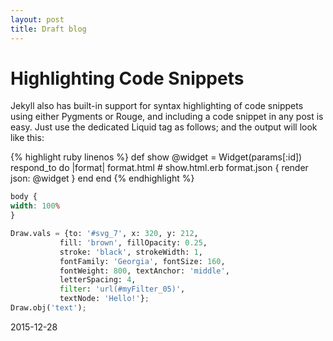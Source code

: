```yaml
---
layout: post
title: Draft blog
---
```


# Highlighting Code Snippets

Jekyll also has built-in support for syntax highlighting of code snippets using either Pygments or Rouge, and including a code snippet in any post is easy. Just use the dedicated Liquid tag as follows; and the output will look like this:

{% highlight ruby linenos %}
def show
  @widget = Widget(params[:id])
  respond_to do |format|
    format.html # show.html.erb
    format.json { render json: @widget }
  end
end
{% endhighlight %}

~~~css
body {
width: 100%
}
~~~

~~~python
Draw.vals = {to: '#svg_7', x: 320, y: 212,
           fill: 'brown', fillOpacity: 0.25,
           stroke: 'black', strokeWidth: 1,
           fontFamily: 'Georgia', fontSize: 160,
           fontWeight: 800, textAnchor: 'middle',
           letterSpacing: 4,
           filter: 'url(#myFilter_05)',
           textNode: 'Hello!'};
Draw.obj('text');
~~~

2015-12-28